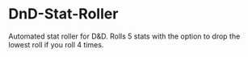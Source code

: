 # DnD-Stat-Roller
Automated stat roller for D&amp;D. Rolls 5 stats with the option to drop the lowest roll if you roll 4 times.
